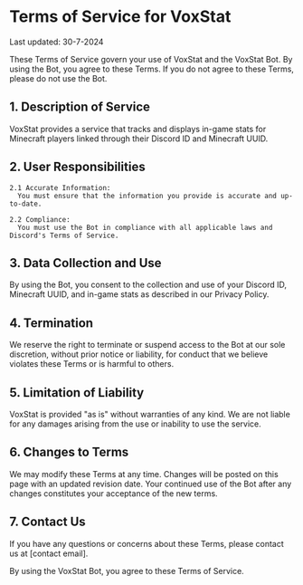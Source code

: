# Terms of Service for VoxStat
Last updated: 30-7-2024

These Terms of Service govern your use of VoxStat and the VoxStat Bot. By using the Bot, you agree to these Terms. If you do not agree to these Terms, please do not use the Bot.

## 1. Description of Service
VoxStat provides a service that tracks and displays in-game stats for Minecraft players linked through their Discord ID and Minecraft UUID.

## 2. User Responsibilities
    2.1 Accurate Information:
      You must ensure that the information you provide is accurate and up-to-date.

    2.2 Compliance:
      You must use the Bot in compliance with all applicable laws and Discord's Terms of Service.

## 3. Data Collection and Use
By using the Bot, you consent to the collection and use of your Discord ID, Minecraft UUID, and in-game stats as described in our Privacy Policy.

## 4. Termination
We reserve the right to terminate or suspend access to the Bot at our sole discretion, without prior notice or liability, for conduct that we believe violates these Terms or is harmful to others.

## 5. Limitation of Liability
VoxStat is provided "as is" without warranties of any kind. We are not liable for any damages arising from the use or inability to use the service.

## 6. Changes to Terms
We may modify these Terms at any time. Changes will be posted on this page with an updated revision date. Your continued use of the Bot after any changes constitutes your acceptance of the new terms.

## 7. Contact Us
If you have any questions or concerns about these Terms, please contact us at [contact email].

By using the VoxStat Bot, you agree to these Terms of Service.